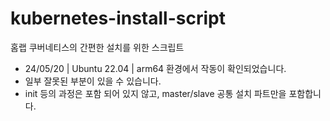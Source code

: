 # kubernetes-install-script
홈랩 쿠버네티스의 간편한 설치를 위한 스크립트
- 24/05/20 | Ubuntu 22.04 | arm64 환경에서 작동이 확인되었습니다.
- 일부 잘못된 부분이 있을 수 있습니다.
- init 등의 과정은 포함 되어 있지 않고, master/slave 공통 설치 파트만을 포함합니다.
